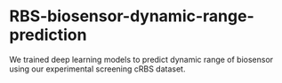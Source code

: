 # RBS-biosensor-dynamic-range-prediction
We trained deep learning models to predict dynamic range of biosensor using our experimental screening cRBS dataset.
